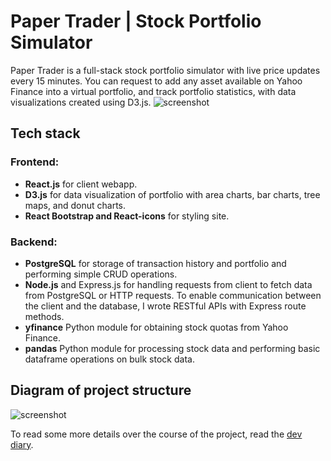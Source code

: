 # Paper Trader | Stock Portfolio Simulator
Paper Trader is a full-stack stock portfolio simulator with live price updates every 15 minutes. You can request to add any asset available on Yahoo Finance into a virtual portfolio, and track portfolio statistics, with data visualizations created using D3.js. 
![screenshot](https://github.com/leungjch/paper-trader-fullstack/blob/main/screenshot.png)
## Tech stack
### Frontend: 
- **React.js** for client webapp.
- **D3.js** for data visualization of portfolio with area charts, bar charts, tree maps, and donut charts. 
- **React Bootstrap and React-icons** for styling site.
### Backend:
- **PostgreSQL** for storage of transaction history and portfolio and performing simple CRUD operations.
- **Node.js** and Express.js for handling requests from client to fetch data from PostgreSQL or HTTP requests. To enable communication between the client and the database, I wrote RESTful APIs with Express route methods.
- **yfinance** Python module for obtaining stock quotas from Yahoo Finance.
- **pandas** Python module for processing stock data and performing basic dataframe operations on bulk stock data.

## Diagram of project structure
![screenshot](https://github.com/leungjch/paper-trader-fullstack/blob/main/project_diagram.png)

To read some more details over the course of the project, read the [dev diary](dev-diary.md). 
